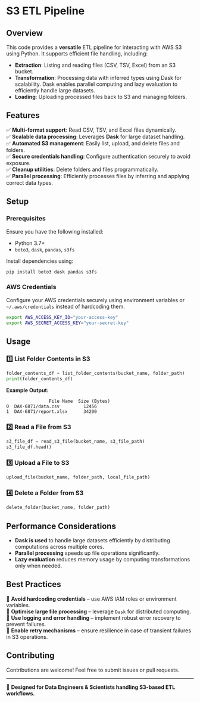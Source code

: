 # S3 ETL Pipeline

## Overview

This code provides a **versatile** ETL pipeline for interacting with AWS S3 using Python. It supports efficient file handling, including:

- **Extraction**: Listing and reading files (CSV, TSV, Excel) from an S3 bucket.
- **Transformation**: Processing data with inferred types using Dask for scalability. Dask enables parallel computing and lazy evaluation to efficiently handle large datasets.
- **Loading**: Uploading processed files back to S3 and managing folders.

## Features

✅ **Multi-format support**: Read CSV, TSV, and Excel files dynamically.\
✅ **Scalable data processing**: Leverages **Dask** for large dataset handling.\
✅ **Automated S3 management**: Easily list, upload, and delete files and folders.\
✅ **Secure credentials handling**: Configure authentication securely to avoid exposure.\
✅ **Cleanup utilities**: Delete folders and files programmatically.\
✅ **Parallel processing**: Efficiently processes files by inferring and applying correct data types.

## Setup

### Prerequisites

Ensure you have the following installed:

- Python 3.7+
- `boto3`, `dask`, `pandas`, `s3fs`

Install dependencies using:

```sh
pip install boto3 dask pandas s3fs
```

### AWS Credentials

Configure your AWS credentials securely using environment variables or `~/.aws/credentials` instead of hardcoding them.

```sh
export AWS_ACCESS_KEY_ID="your-access-key"
export AWS_SECRET_ACCESS_KEY="your-secret-key"
```

## Usage

### 1️⃣ List Folder Contents in S3

```python
folder_contents_df = list_folder_contents(bucket_name, folder_path)
print(folder_contents_df)
```

**Example Output:**

```
                File Name  Size (Bytes)
0  DAX-6871/data.csv         12456
1  DAX-6871/report.xlsx      34200
```

### 2️⃣ Read a File from S3

```python
s3_file_df = read_s3_file(bucket_name, s3_file_path)
s3_file_df.head()
```

### 3️⃣ Upload a File to S3

```python
upload_file(bucket_name, folder_path, local_file_path)
```

### 4️⃣ Delete a Folder from S3

```python
delete_folder(bucket_name, folder_path)
```

## Performance Considerations

- **Dask is used** to handle large datasets efficiently by distributing computations across multiple cores.
- **Parallel processing** speeds up file operations significantly.
- **Lazy evaluation** reduces memory usage by computing transformations only when needed.

## Best Practices

🔹 **Avoid hardcoding credentials** – use AWS IAM roles or environment variables.\
🔹 **Optimise large file processing** – leverage `Dask` for distributed computing.\
🔹 **Use logging and error handling** – implement robust error recovery to prevent failures.\
🔹 **Enable retry mechanisms** – ensure resilience in case of transient failures in S3 operations.

## Contributing

Contributions are welcome! Feel free to submit issues or pull requests.

---

🚀 **Designed for Data Engineers & Scientists handling S3-based ETL workflows.**
